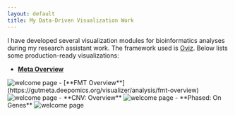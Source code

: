 ```yaml
---
layout: default
title: My Data-Driven Visualization Work
---
```


I have developed several visualization modules for bioinformatics analyses during my research assistant work. The framework used is [Oviz](https://oviz.org). Below lists some production-ready visualizations:

- [**Meta Overview**](https://gutmeta.deepomics.org/visualizer/analysis/meta-overview)
<img src="{{ site.url }}{{ site.baseurl }}/public/media/viz_meta.png" alt="welcome page"/>
- [**FMT Overview**](https://gutmeta.deepomics.org/visualizer/analysis/fmt-overview)
<img src="{{ site.url }}{{ site.baseurl }}/public/media/viz_fmt.png" alt="welcome page"/>
- **CNV: Overview**
<img src="{{ site.url }}{{ site.baseurl }}/public/media/viz_cnv.png" alt="welcome page"/>
- **Phased: On Genes**
<img src="{{ site.url }}{{ site.baseurl }}/public/media/viz_phased.png" alt="welcome page"/>
